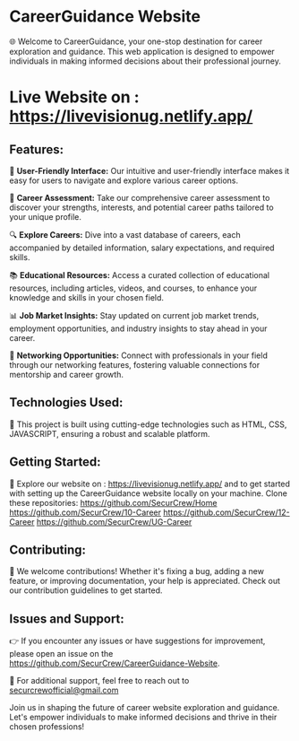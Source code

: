 # CareerGuidance Website

🌐 Welcome to CareerGuidance, your one-stop destination for career exploration and guidance. This web application is designed to empower individuals in making informed decisions about their professional journey.

# Live Website on : https://livevisionug.netlify.app/

## Features:

🚀 **User-Friendly Interface:** Our intuitive and user-friendly interface makes it easy for users to navigate and explore various career options.

🎯 **Career Assessment:** Take our comprehensive career assessment to discover your strengths, interests, and potential career paths tailored to your unique profile.

🔍 **Explore Careers:** Dive into a vast database of careers, each accompanied by detailed information, salary expectations, and required skills.

📚 **Educational Resources:** Access a curated collection of educational resources, including articles, videos, and courses, to enhance your knowledge and skills in your chosen field.

📊 **Job Market Insights:** Stay updated on current job market trends, employment opportunities, and industry insights to stay ahead in your career.

🔗 **Networking Opportunities:** Connect with professionals in your field through our networking features, fostering valuable connections for mentorship and career growth.

## Technologies Used:

🔧 This project is built using cutting-edge technologies such as HTML, CSS, JAVASCRIPT, ensuring a robust and scalable platform.

## Getting Started:

📖 Explore our website on : https://livevisionug.netlify.app/ and to get started with setting up the CareerGuidance website locally on your machine.
Clone these repositories:
https://github.com/SecurCrew/Home
https://github.com/SecurCrew/10-Career
https://github.com/SecurCrew/12-Career
https://github.com/SecurCrew/UG-Career


## Contributing:

🤝 We welcome contributions! Whether it's fixing a bug, adding a new feature, or improving documentation, your help is appreciated. Check out our contribution guidelines to get started.

## Issues and Support:

👉 If you encounter any issues or have suggestions for improvement, please open an issue on the https://github.com/SecurCrew/CareerGuidance-Website.

📧 For additional support, feel free to reach out to securcrewofficial@gmail.com

Join us in shaping the future of career website exploration and guidance. Let's empower individuals to make informed decisions and thrive in their chosen professions!
